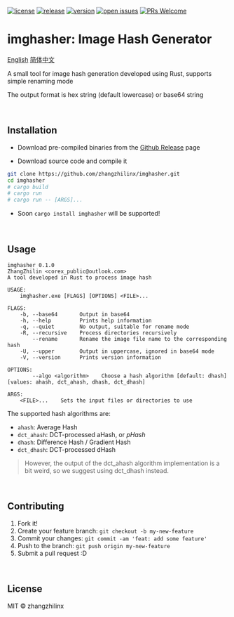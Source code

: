 [![license](https://img.shields.io/github/license/zhangzhilinx/imghasher)](https://choosealicense.com/licenses/mit/)
[![release](https://github.com/zhangzhilinx/imghasher/workflows/release/badge.svg)](https://github.com/zhangzhilinx/imghasher/releases)
[![version](https://img.shields.io/github/v/release/zhangzhilinx/imghasher?color=orange&label=version)](https://github.com/zhangzhilinx/imghasher/releases)
[![open issues](https://img.shields.io/github/issues-raw/zhangzhilinx/imghasher.svg)](https://github.com/zhangzhilinx/imghasher/issues)
[![PRs Welcome](https://img.shields.io/badge/PRs-welcome-peru.svg)](https://github.com/zhangzhilinx/imghasher/pulls)

# imghasher: Image Hash Generator

[English](README.md)
[简体中文](README.zh-CN.md)

A small tool for image hash generation developed using Rust, supports simple renaming mode

The output format is hex string (default lowercase) or base64 string

<br>

## Installation

* Download pre-compiled binaries from the [Github Release](https://github.com/zhangzhilinx/imghasher/releases) page

* Download source code and compile it
```bash
git clone https://github.com/zhangzhilinx/imghasher.git
cd imghasher
# cargo build
# cargo run
# cargo run -- [ARGS]...
```

* Soon `cargo install imghasher` will be supported!

<br>

## Usage

```out
imghasher 0.1.0
ZhangZhilin <corex_public@outlook.com>
A tool developed in Rust to process image hash

USAGE:
    imghasher.exe [FLAGS] [OPTIONS] <FILE>...

FLAGS:
    -b, --base64       Output in base64
    -h, --help         Prints help information
    -q, --quiet        No output, suitable for rename mode
    -R, --recursive    Process directories recursively
        --rename       Rename the image file name to the corresponding hash
    -U, --upper        Output in uppercase, ignored in base64 mode
    -V, --version      Prints version information

OPTIONS:
        --algo <algorithm>    Choose a hash algorithm [default: dhash]  [values: ahash, dct_ahash, dhash, dct_dhash]

ARGS:
    <FILE>...    Sets the input files or directories to use

```

The supported hash algorithms are:
* `ahash`: Average Hash
* `dct_ahash`: DCT-processed aHash, or *pHash*
* `dhash`: Difference Hash / Gradient Hash
* `dct_dhash`: DCT-processed dHash

> However, the output of the dct_ahash algorithm implementation is a bit weird, 
> so we suggest using dct_dhash instead.

<br>

## Contributing

1. Fork it!
2. Create your feature branch: `git checkout -b my-new-feature`
3. Commit your changes: `git commit -am 'feat: add some feature'`
4. Push to the branch: `git push origin my-new-feature`
5. Submit a pull request :D

<br>

## License

MIT © zhangzhilinx
